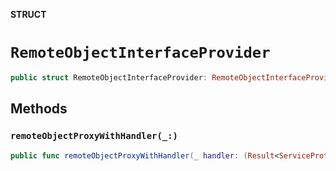 **STRUCT**

# `RemoteObjectInterfaceProvider`

```swift
public struct RemoteObjectInterfaceProvider: RemoteObjectInterfaceProviderProtocol
```

## Methods
### `remoteObjectProxyWithHandler(_:)`

```swift
public func remoteObjectProxyWithHandler(_ handler: (Result<ServiceProtocol, Error>) -> Void)
```
